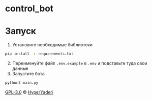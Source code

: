 # control_bot

# Запуск
1. Установите необходимые библиотеки
```bash 
pip install -r requirements.txt
```
2. Переименуйте файл `.env.example` в `.env` и подставьте туда свои данные
3. Запустите бота
```bash
python3 main.py
```
[GPL-3.0](./LICENSE) © [HyperYaderi](https://hyperyaderi.ru)
